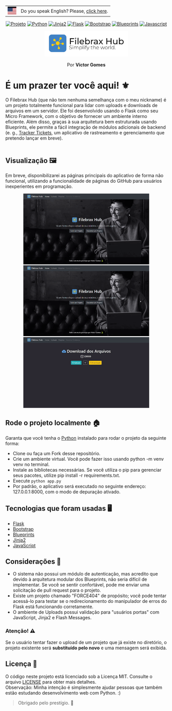 <div align="center">
  <table>
  <tr>
    <td><img height="24rem" src="https://raw.githubusercontent.com/victorbrax/filebrax-hub/0752b2c1c65a0862a346f7d0e93ca1a3fbd0447b/docs/us.svg" alt="euaflag"></td>
    <td>Do you speak English? Please, <a href="https://github.com/victorbrax/filebrax-hub">click here</a>.</td>
  </tr>
</table>
</div>




<div align="center">
  
[![Projeto](https://img.shields.io/badge/PROJETO_REAL-important.svg)]()
[![Python](https://img.shields.io/badge/Python-informational.svg)]()
[![Jinja2](https://img.shields.io/badge/Jinja2-green.svg)]()
[![Flask](https://img.shields.io/badge/Flask-gray.svg)]()
[![Bootstrap](https://img.shields.io/badge/Bootstrap-red.svg)]()
[![Blueprints](https://img.shields.io/badge/Blueprints-blue.svg)]()
[![Javascript](https://img.shields.io/badge/Javascript-yellow.svg)]()
</div>


<div align="center">
<img width="260rem" src="https://raw.githubusercontent.com/victorbrax/filebrax-hub/main/docs/logo-github.png">
</div>
</div>
<p align="center">Por <strong>Víctor Gomes</strong></p>

# É um prazer ter você aqui! ⚜

O Filebrax Hub (que não tem nenhuma semelhança com o meu nickname) é um projeto totalmente funcional para lidar com uploads e downloads de arquivos em um servidor. Ele foi desenvolvido usando o Flask como seu Micro Framework, com o objetivo de fornecer um ambiente interno eficiente. Além disso, graças à sua arquitetura bem estruturada usando Blueprints, ele permite a fácil integração de módulos adicionais de backend (e. g., [Tracker Tickets](https://github.com/victorbrax/TrackerG), um aplicativo de rastreamento e gerenciamento que pretendo lançar em breve).
</br>
</br>

## Visualização 🖼️

Em breve, disponibilizarei as páginas principais do aplicativo de forma não funcional, utilizando a funcionalidade de páginas do GitHub para usuários inexperientes em programação.
</br>

<div align="center">
<img height="220vh" src="https://raw.githubusercontent.com/victorbrax/filebrax-hub/main/docs/presentation.gif">
<img height="220vh" src="https://raw.githubusercontent.com/victorbrax/filebrax-hub/main/docs/not_found.gif">
</div>
<div align="center">
<img height="220vh" src="https://raw.githubusercontent.com/victorbrax/filebrax-hub/main/docs/download.gif">
</div>

## Rode o projeto localmente 🏠

Garanta que você tenha o [Python](https://python.org/downloads) instalado para rodar o projeto da seguinte forma:

* Clone ou faça um Fork desse repositório.
* Crie um ambiente virtual. Você pode fazer isso usando python -m venv venv no terminal.
* Instale as bibliotecas necessárias. Se você utiliza o pip para gerenciar seus pacotes, utilize pip install -r requirements.txt.
* Execute `python app.py`
* Por padrão, o aplicativo será executado no seguinte endereço: 127.0.0.1:8000, com o modo de depuração ativado.

## Tecnologias que foram usadas 🖥️
* [Flask](https://flask.palletsprojects.com/en/2.3.x/)
* [Bootstrap](http://getbootstrap.com)
* [Blueprints](https://flask.palletsprojects.com/en/1.1.x/blueprints/)
* [Jinja2](https://palletsprojects.com/p/jinja/)
* [JavaScript](https://js.org)


## Considerações 📝

* O sistema não possui um módulo de autenticação, mas acredito que devido à arquitetura modular dos Blueprints, não seria difícil de implementar. Se você se sentir confortável, pode me enviar uma solicitação de pull request para o projeto.
* Existe um projeto chamado "FORCE404" de propósito; você pode tentar acessá-lo para testar se o redirecionamento do manipulador de erros do Flask está funcionando corretamente.
* O ambiente de Uploads possui validação para "usuários portas" com JavaScript, Jinja2 e Flash Messages.

### Atenção! ⚠️
Se o usuário tentar fazer o upload de um projeto que já existe no diretório, o projeto existente será **substituído pelo novo** e uma mensagem será exibida.


## Licença 📜

O código neste projeto está licenciado sob a Licença MIT. Consulte o arquivo [LICENSE](LICENSE) para obter mais detalhes.</br>
Observação: Minha intenção é simplesmente ajudar pessoas que também estão estudando desenvolvimento web com Python. :)

> Obrigado pelo prestígio. 🐍
